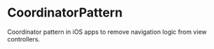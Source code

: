 # CoordinatorPattern
 Coordinator pattern in iOS apps to remove navigation logic from view controllers.
